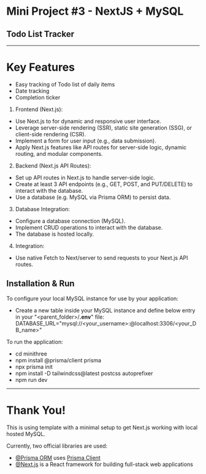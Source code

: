 # Mini Project #3 - NextJS + MySQL
## Todo List Tracker

---
# Key Features

* Easy tracking of Todo list of daily items
* Date tracking
* Completion ticker

1.	Frontend (Next.js):
* Use Next.js to for dynamic and responsive user interface.
* Leverage server-side rendering (SSR), static site generation (SSG), or client-side rendering (CSR).
* Implement a form for user input (e.g., data submission).
* Apply Next.js features like API routes for server-side logic, dynamic routing, and modular components.
2.	Backend (Next.js API Routes):
* Set up API routes in Next.js to handle server-side logic.
* Create at least 3 API endpoints (e.g., GET, POST, and PUT/DELETE) to interact with the database.
* Use a database (e.g. MySQL via Prisma ORM) to persist data.
3.	Database Integration:
* Configure a database connection (MySQL).
* Implement CRUD operations to interact with the database.
* The database is hosted locally.
4.	Integration:
* Use native Fetch to Next/server to send requests to your Next.js API routes.


## Installation & Run

To configure your local MySQL instance for use by your application:

* Create a new table inside your MySQL instance and define below entry in your "<parent_folder>/**.env**" file:
DATABASE_URL="mysql://<your_username>:<password>@localhost:3306/<your_DB_name>"

To run the application:

* cd minithree
* npm install @prisma/client prisma
* npx prisma init
* npm install -D tailwindcss@latest postcss autoprefixer
* npm run dev

---
# Thank You!

This is using template with a minimal setup to get Next.js working with local hosted MySQL.

Currently, two official libraries are used:

- [@Prisma ORM](https://github.com/prisma/prisma/README.md) uses [Prisma Client](https://www.prisma.io/docs/orm/prisma-client/)
- [@Next.js](https://nextjs.org/docs/) is a React framework for building full-stack web applications
